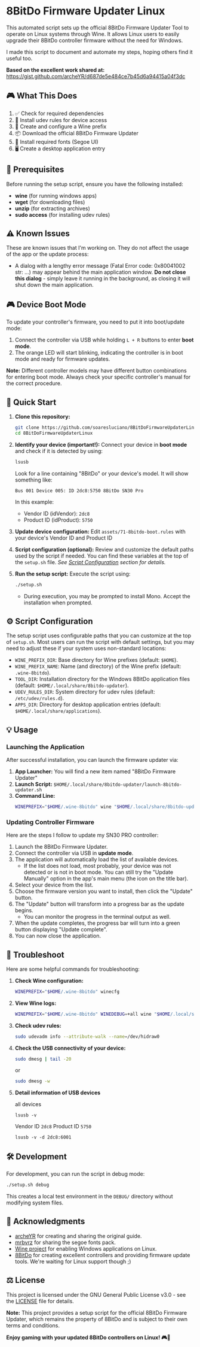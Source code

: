# 8BitDo Firmware Updater Linux

This automated script sets up the official 8BitDo Firmware Updater Tool to operate on Linux systems through Wine. It allows Linux users to easily upgrade their 8BitDo controller firmware without the need for Windows.

I made this script to document and automate my steps, hoping others find it useful too.

**Based on the excellent work shared at:** https://gist.github.com/archeYR/d687de5e484ce7b45d6a94415a04f3dc

## 🎮 What This Does

1. ✅ Check for required dependencies
2. 🔧 Install udev rules for device access
3. 🍷 Create and configure a Wine prefix
4. 📦 Download the official 8BitDo Firmware Updater
5. 🎨 Install required fonts (Segoe UI)
6. 🖥️ Create a desktop application entry

## 🔧 Prerequisites

Before running the setup script, ensure you have the following installed:

- **wine** (for running windows apps)
- **wget** (for downloading files)
- **unzip** (for extracting archives)
- **sudo access** (for installing udev rules)

## ⚠️ Known Issues
These are known issues that I'm working on. They do not affect the usage of the app or the update process: 
- A dialog with a lengthy error message (Fatal Error code: 0x80041002 str: ...) may appear behind the main application window. 
**Do not close this dialog** - simply leave it running in the background, as closing it will shut down the main application.

## 🎮 Device Boot Mode

To update your controller's firmware, you need to put it into boot/update mode:

1. Connect the controller via USB while holding `L + R` buttons to enter **boot mode**.
2. The orange LED will start blinking, indicating the controller is in boot mode and ready for firmware updates.

**Note:** Different controller models may have different button combinations for entering boot mode. Always check your specific controller's manual for the correct procedure.

## 🚀 Quick Start

1. **Clone this repository:**
   ```sh
   git clone https://github.com/soaresluciano/8BitDoFirmwareUpdaterLinux.git
   cd 8BitDoFirmwareUpdaterLinux
   ```

2. **Identify your device (important!):**
   Connect your device in **boot mode** and check if it is detected by using:
   ```sh
   lsusb
   ```
   Look for a line containing "8BitDo" or your device's model. It will show something like:
    ```
    Bus 001 Device 005: ID 2dc8:5750 8BitDo SN30 Pro
    ```

    In this example:
    - Vendor ID (idVendor): `2dc8`
    - Product ID (idProduct): `5750`

3. **Update device configuration:**
   Edit `assets/71-8bitdo-boot.rules` with your device's Vendor ID and Product ID

4. **Script configuration (optional):**
   Review and customize the default paths used by the script if needed.
   You can find these variables at the top of the `setup.sh` file.
   _See [Script Configuration](#script-configuration) section for details._

5. **Run the setup script:**
   Execute the script using:
   ```sh
   ./setup.sh
   ```
   - During execution, you may be prompted to install Mono. Accept the installation when prompted.

## ⚙️ Script Configuration

The setup script uses configurable paths that you can customize at the top of `setup.sh`. Most users can run the script with default settings, but you may need to adjust these if your system uses non-standard locations:

 - `WINE_PREFIX_DIR`: Base directory for Wine prefixes (default: `$HOME`).
 - `WINE_PREFIX_NAME`: Name (and directory) of the Wine prefix (default: `.wine-8bitdo`).
 - `TOOL_DIR`: Installation directory for the Windows 8BitDo application files (default: `$HOME/.local/share/8bitdo-updater`).
 - `UDEV_RULES_DIR`: System directory for udev rules (default: `/etc/udev/rules.d`).
 - `APPS_DIR`: Directory for desktop application entries (default: `$HOME/.local/share/applications`).

## 💡 Usage

### Launching the Application

After successful installation, you can launch the firmware updater via:

1. **App Launcher:** You will find a new item named "8BitDo Firmware Updater"
2. **Launch Script:** `$HOME/.local/share/8bitdo-updater/launch-8bitdo-updater.sh`
3. **Command Line:**
   ```sh
   WINEPREFIX="$HOME/.wine-8bitdo" wine "$HOME/.local/share/8bitdo-updater/8BitDo Firmware Updater.exe"
   ```

### Updating Controller Firmware

Here are the steps I follow to update my SN30 PRO controller:

1. Launch the 8BitDo Firmware Updater.
2. Connect the controller via USB in **update mode**.
3. The application will automatically load the list of available devices.
   - If the list does not load, most probably, your device was not detected or is not in boot mode. You can still try the "Update Manually" option in the app's main menu (the icon on the title bar).
4. Select your device from the list.
5. Choose the firmware version you want to install, then click the "Update" button.
6. The "Update" button will transform into a progress bar as the update begins.
   - You can monitor the progress in the terminal output as well.
7. When the update completes, the progress bar will turn into a green button displaying "Update complete".
8. You can now close the application. 

## 🔧 Troubleshoot

Here are some helpful commands for troubleshooting:

1. **Check Wine configuration:**
   ```sh
   WINEPREFIX="$HOME/.wine-8bitdo" winecfg
   ```

2. **View Wine logs:**
   ```sh
   WINEPREFIX="$HOME/.wine-8bitdo" WINEDEBUG=+all wine "$HOME/.local/share/8bitdo-updater/8BitDo Firmware Updater.exe" 2>&1 | less
   ```

3. **Check udev rules:**
   ```sh
   sudo udevadm info --attribute-walk --name=/dev/hidraw0
   ```

4. **Check the USB connectivity of your device:**
   ```sh
   sudo dmesg | tail -20
   ```
   or

   ```sh
   sudo dmesg -w
   ```

5. **Detail information of USB devices**
   
   all devices
   ```
   lsusb -v
   ```

   Vendor ID `2dc8` Product ID `5750`
   ```
   lsusb -v -d 2dc8:6001
   ```

## 🛠️ Development

For development, you can run the script in debug mode:
```sh
./setup.sh debug
```
This creates a local test environment in the `DEBUG/` directory without modifying system files.

## 🙏 Acknowledgments

- [archeYR](https://gist.github.com/archeYR/d687de5e484ce7b45d6a94415a04f3dc) for creating and sharing the original guide.
- [mrbvrz](https://github.com/mrbvrz/segoe-ui-linux) for sharing the segoe fonts pack.
- [Wine project](https://www.winehq.org/) for enabling Windows applications on Linux.
- [8BitDo](https://www.8bitdo.com/) for creating excellent controllers and providing firmware update tools. We're waiting for Linux support though ;)

## ⚖️ License

This project is licensed under the GNU General Public License v3.0 - see the [LICENSE](LICENSE) file for details.

**Note:** This project provides a setup script for the official 8BitDo Firmware Updater, which remains the property of 8BitDo and is subject to their own terms and conditions.


**Enjoy gaming with your updated 8BitDo controllers on Linux! 🎮🐧**
